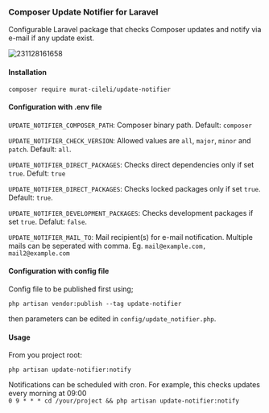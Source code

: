 ### Composer Update Notifier for Laravel

Configurable Laravel package that checks Composer updates and notify via e-mail if any update exist.

![231128161658](https://github.com/murat-cileli/update-notifier/assets/6532000/c3596ca6-5169-41e7-afaf-73f61cb3ffc5)

#### Installation
`composer require murat-cileli/update-notifier`

#### Configuration with .env file

`UPDATE_NOTIFIER_COMPOSER_PATH`: Composer binary path. Default: `composer`  

`UPDATE_NOTIFIER_CHECK_VERSION`: Allowed values are `all`, `major`, `minor` and `patch`. Default: `all`.  

`UPDATE_NOTIFIER_DIRECT_PACKAGES`: Checks direct dependencies only if set `true`. Defult: `true`  

`UPDATE_NOTIFIER_DIRECT_PACKAGES`: Checks locked packages only if set `true`. Default: `true`.  

`UPDATE_NOTIFIER_DEVELOPMENT_PACKAGES`: Checks development packages if set `true`. Defalut: `false`.  

`UPDATE_NOTIFIER_MAIL_TO`: Mail recipient(s) for e-mail notification. Multiple mails can be seperated with comma. Eg. `mail@example.com, mail2@example.com` 

#### Configuration with config file

Config file to be published first using;

`php artisan vendor:publish --tag update-notifier`

then parameters can be edited in `config/update_notifier.php`.

#### Usage

From you project root:

`php artisan update-notifier:notify`

Notifications can be scheduled with cron. For example, this checks updates every morning at 09:00  
`0 9 * * * cd /your/project && php artisan update-notifier:notify`

